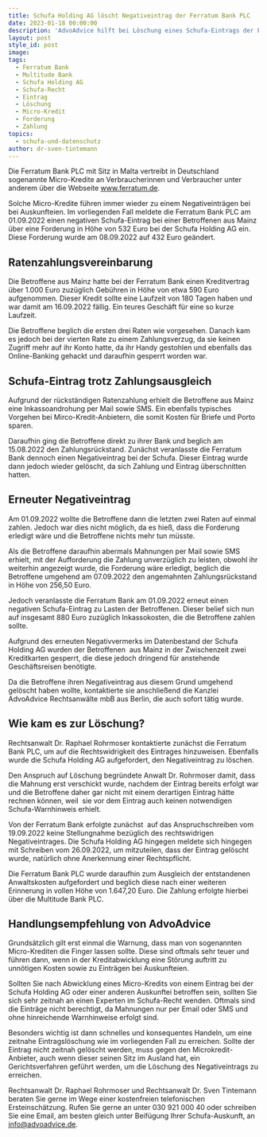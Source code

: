 ```yaml
---
title: Schufa Holding AG löscht Negativeintrag der Ferratum Bank PLC
date: 2023-01-18 00:00:00
description: 'AdvoAdvice hilft bei Löschung eines Schufa-Eintrags der Ferratum Bank PLC. '
layout: post
style_id: post
image:
tags:
  - Ferratum Bank
  - Multitude Bank
  - Schufa Holding AG
  - Schufa-Recht
  - Eintrag
  - Löschung
  - Micro-Kredit
  - Forderung
  - Zahlung
topics:
  - schufa-und-datenschutz
author: dr-sven-tintemann
---
```

Die Ferratum Bank PLC mit Sitz in Malta vertreibt in Deutschland sogenannte Micro-Kredite an Verbraucherinnen und Verbraucher unter anderem über die Webseite www.ferratum.de.

Solche Micro-Kredite führen immer wieder zu einem Negativeinträgen bei bei Auskunfteien. Im vorliegenden Fall meldete die Ferratum Bank PLC am 01.09.2022 einen negativen Schufa-Eintrag bei einer Betroffenen aus Mainz über eine Forderung in Höhe von 532 Euro bei der Schufa Holding AG ein. Diese Forderung wurde am 08.09.2022 auf 432 Euro geändert.

## Ratenzahlungsvereinbarung

Die Betroffene aus Mainz hatte bei der Ferratum Bank einen Kreditvertrag über 1.000 Euro zuzüglich Gebühren in Höhe von etwa 590 Euro aufgenommen. Dieser Kredit sollte eine Laufzeit von 180 Tagen haben und war damit am 16.09.2022 fällig. Ein teures Geschäft für eine so kurze Laufzeit.&nbsp;

Die Betroffene beglich die ersten drei Raten wie vorgesehen. Danach kam es jedoch bei der vierten Rate zu einem Zahlungsverzug, da sie keinen Zugriff mehr auf ihr Konto hatte, da ihr Handy gestohlen und ebenfalls das Online-Banking gehackt und daraufhin gesperrt worden war.

## Schufa-Eintrag trotz Zahlungsausgleich

Aufgrund der rückständigen Ratenzahlung erhielt die Betroffene aus Mainz eine Inkassoandrohung per Mail sowie SMS. Ein ebenfalls typisches Vorgehen bei Mirco-Kredit-Anbietern, die somit Kosten für Briefe und Porto sparen.&nbsp;

Daraufhin ging die Betroffene direkt zu ihrer Bank und beglich am 15.08.2022 den Zahlungsrückstand. Zunächst veranlasste die Ferratum Bank dennoch einen Negativeintrag bei der Schufa. Dieser Eintrag wurde dann jedoch wieder gelöscht, da sich Zahlung und Eintrag überschnitten hatten.

## Erneuter Negativeintrag

Am 01.09.2022 wollte die Betroffene dann die letzten zwei Raten auf einmal zahlen. Jedoch war dies nicht möglich, da es hie&szlig;, dass die Forderung erledigt wäre und die Betroffene nichts mehr tun müsste.

Als die Betroffene daraufhin abermals Mahnungen per Mail sowie SMS erhielt, mit der Aufforderung die Zahlung unverzüglich zu leisten, obwohl ihr weiterhin angezeigt wurde, die Forderung wäre erledigt, beglich die Betroffene umgehend am 07.09.2022 den angemahnten Zahlungsrückstand in Höhe von 256,50 Euro.

Jedoch veranlasste die Ferratum Bank am 01.09.2022 erneut einen negativen Schufa-Eintrag zu Lasten der Betroffenen. Dieser belief sich nun auf insgesamt 880 Euro zuzüglich Inkassokosten, die die Betroffene zahlen sollte.

Aufgrund des erneuten Negativvermerks im Datenbestand der Schufa Holding AG wurden der Betroffenen&nbsp; aus Mainz in der Zwischenzeit zwei Kreditkarten gesperrt, die diese jedoch dringend für anstehende Geschäftsreisen benötigte.

Da die Betroffene ihren Negativeintrag aus diesem Grund umgehend gelöscht haben wollte, kontaktierte sie anschlie&szlig;end die Kanzlei AdvoAdvice Rechtsanwälte mbB aus Berlin, die auch sofort tätig wurde.

## Wie kam es zur Löschung?

Rechtsanwalt Dr. Raphael Rohrmoser kontaktierte zunächst die Ferratum Bank PLC, um auf die Rechtswidrigkeit des Eintrages hinzuweisen. Ebenfalls wurde die Schufa Holding AG aufgefordert, den Negativeintrag zu löschen.

Den Anspruch auf Löschung begründete Anwalt Dr. Rohrmoser damit, dass die Mahnung erst verschickt wurde, nachdem der Eintrag bereits erfolgt war und die Betroffene daher gar nicht mit einem derartigen Eintrag hätte rechnen können, weil&nbsp; sie vor dem Eintrag auch keinen notwendigen Schufa-Warnhinweis erhielt.

Von der Ferratum Bank erfolgte zunächst&nbsp; auf das Anspruchschreiben vom 19.09.2022 keine Stellungnahme bezüglich des rechtswidrigen Negativeintrages. Die Schufa Holding AG hingegen meldete sich hingegen mit Schreiben vom 26.09.2022, um mitzuteilen, dass der Eintrag gelöscht wurde, natürlich ohne Anerkennung einer Rechtspflicht.

Die Ferratum Bank PLC wurde daraufhin zum Ausgleich der entstandenen Anwaltskosten aufgefordert und beglich diese nach einer weiteren Erinnerung in vollen Höhe von 1.647,20 Euro. Die Zahlung erfolgte hierbei über die Multitude Bank PLC.

## Handlungsempfehlung von AdvoAdvice&nbsp;

Grundsätzlich gilt erst einmal die Warnung, dass man von sogenannten Micro-Krediten die Finger lassen sollte. Diese sind oftmals sehr teuer und führen dann, wenn in der Kreditabwicklung eine Störung auftritt zu unnötigen Kosten sowie zu Einträgen bei Auskunfteien.&nbsp;

Sollten Sie nach Abwicklung eines Micro-Kredits von einem Eintrag bei der Schufa Holding AG oder einer anderen Auskunftei betroffen sein, sollten Sie sich sehr zeitnah an einen Experten im Schufa-Recht wenden. Oftmals sind die Einträge nicht berechtigt, da Mahnungen nur per Email oder SMS und ohne hinreichende Warnhinweise erfolgt sind.&nbsp;

Besonders wichtig ist dann schnelles und konsequentes Handeln, um eine zeitnahe Eintragslöschung wie im vorliegenden Fall zu erreichen. Sollte der Eintrag nicht zeitnah gelöscht werden, muss gegen den Microkredit-Anbieter, auch wenn dieser seinen Sitz im Ausland hat, ein Gerichtsverfahren geführt werden, um die Löschung des Negativeintrags zu erreichen.&nbsp;

Rechtsanwalt Dr. Raphael Rohrmoser und Rechtsanwalt Dr. Sven Tintemann beraten Sie gerne im Wege einer kostenfreien telefonischen Ersteinschätzung. Rufen Sie gerne an unter 030 921 000 40 oder schreiben Sie eine Email, am besten gleich unter Beifügung Ihrer Schufa-Auskunft, an info@advoadvice.de.&nbsp;

&nbsp;

&nbsp;